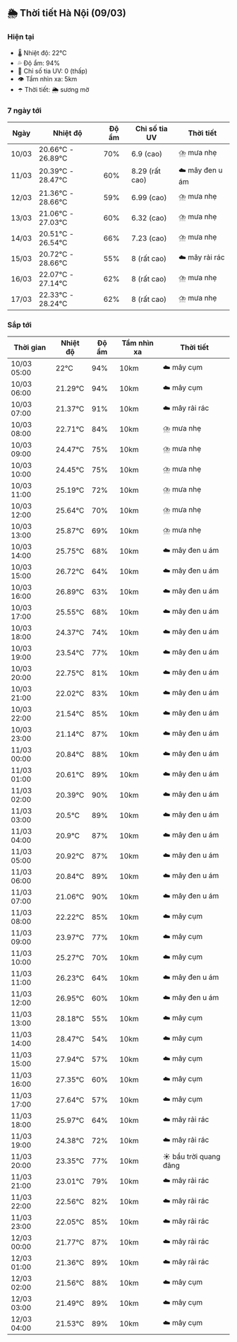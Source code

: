 ## 🌦️ Thời tiết Hà Nội (09/03)

### Hiện tại

- 🌡️ Nhiệt độ: 22℃
- 💦 Độ ẩm: 94%
- 🌟 Chỉ số tia UV: 0 (thấp)
- 👁️ Tầm nhìn xa: 5km
- ☂️ Thời tiết: 🌦️ sương mờ

### 7 ngày tới

| Ngày | Nhiệt độ | Độ ẩm | Chỉ số tia UV | Thời tiết |
| --- | --- | --- | --- | --- |
| 10/03 | 20.66℃ - 26.89℃ | 70% | 6.9 (cao) | ⛈️ mưa nhẹ |
| 11/03 | 20.39℃ - 28.47℃ | 60% | 8.29 (rất cao) | ☁️ mây đen u ám |
| 12/03 | 21.36℃ - 28.66℃ | 59% | 6.99 (cao) | ⛈️ mưa nhẹ |
| 13/03 | 21.06℃ - 27.03℃ | 60% | 6.32 (cao) | ⛈️ mưa nhẹ |
| 14/03 | 20.51℃ - 26.54℃ | 66% | 7.23 (cao) | ⛈️ mưa nhẹ |
| 15/03 | 20.72℃ - 28.66℃ | 55% | 8 (rất cao) | ☁️ mây rải rác |
| 16/03 | 22.07℃ - 27.14℃ | 62% | 8 (rất cao) | ⛈️ mưa nhẹ |
| 17/03 | 22.33℃ - 28.24℃ | 62% | 8 (rất cao) | ⛈️ mưa nhẹ |

### Sắp tới

| Thời gian | Nhiệt độ | Độ ẩm | Tầm nhìn xa | Thời tiết |
| --- | --- | --- | --- | --- |
| 10/03 05:00 | 22℃ | 94% | 10km | ☁️ mây cụm |
| 10/03 06:00 | 21.29℃ | 94% | 10km | ☁️ mây cụm |
| 10/03 07:00 | 21.37℃ | 91% | 10km | ☁️ mây rải rác |
| 10/03 08:00 | 22.71℃ | 84% | 10km | ⛈️ mưa nhẹ |
| 10/03 09:00 | 24.47℃ | 75% | 10km | ⛈️ mưa nhẹ |
| 10/03 10:00 | 24.45℃ | 75% | 10km | ⛈️ mưa nhẹ |
| 10/03 11:00 | 25.19℃ | 72% | 10km | ⛈️ mưa nhẹ |
| 10/03 12:00 | 25.64℃ | 70% | 10km | ⛈️ mưa nhẹ |
| 10/03 13:00 | 25.87℃ | 69% | 10km | ⛈️ mưa nhẹ |
| 10/03 14:00 | 25.75℃ | 68% | 10km | ☁️ mây đen u ám |
| 10/03 15:00 | 26.72℃ | 64% | 10km | ☁️ mây đen u ám |
| 10/03 16:00 | 26.89℃ | 63% | 10km | ☁️ mây đen u ám |
| 10/03 17:00 | 25.55℃ | 68% | 10km | ☁️ mây đen u ám |
| 10/03 18:00 | 24.37℃ | 74% | 10km | ☁️ mây đen u ám |
| 10/03 19:00 | 23.54℃ | 77% | 10km | ☁️ mây đen u ám |
| 10/03 20:00 | 22.75℃ | 81% | 10km | ☁️ mây đen u ám |
| 10/03 21:00 | 22.02℃ | 83% | 10km | ☁️ mây đen u ám |
| 10/03 22:00 | 21.54℃ | 85% | 10km | ☁️ mây đen u ám |
| 10/03 23:00 | 21.14℃ | 87% | 10km | ☁️ mây đen u ám |
| 11/03 00:00 | 20.84℃ | 88% | 10km | ☁️ mây đen u ám |
| 11/03 01:00 | 20.61℃ | 89% | 10km | ☁️ mây đen u ám |
| 11/03 02:00 | 20.39℃ | 90% | 10km | ☁️ mây đen u ám |
| 11/03 03:00 | 20.5℃ | 89% | 10km | ☁️ mây đen u ám |
| 11/03 04:00 | 20.9℃ | 87% | 10km | ☁️ mây đen u ám |
| 11/03 05:00 | 20.92℃ | 87% | 10km | ☁️ mây đen u ám |
| 11/03 06:00 | 20.84℃ | 89% | 10km | ☁️ mây đen u ám |
| 11/03 07:00 | 21.06℃ | 90% | 10km | ☁️ mây đen u ám |
| 11/03 08:00 | 22.22℃ | 85% | 10km | ☁️ mây cụm |
| 11/03 09:00 | 23.97℃ | 77% | 10km | ☁️ mây cụm |
| 11/03 10:00 | 25.27℃ | 70% | 10km | ☁️ mây cụm |
| 11/03 11:00 | 26.23℃ | 64% | 10km | ☁️ mây đen u ám |
| 11/03 12:00 | 26.95℃ | 60% | 10km | ☁️ mây đen u ám |
| 11/03 13:00 | 28.18℃ | 55% | 10km | ☁️ mây cụm |
| 11/03 14:00 | 28.47℃ | 54% | 10km | ☁️ mây cụm |
| 11/03 15:00 | 27.94℃ | 57% | 10km | ☁️ mây cụm |
| 11/03 16:00 | 27.35℃ | 60% | 10km | ☁️ mây cụm |
| 11/03 17:00 | 27.64℃ | 57% | 10km | ☁️ mây cụm |
| 11/03 18:00 | 25.97℃ | 64% | 10km | ☁️ mây rải rác |
| 11/03 19:00 | 24.38℃ | 72% | 10km | ☁️ mây rải rác |
| 11/03 20:00 | 23.35℃ | 77% | 10km | ☀️ bầu trời quang đãng |
| 11/03 21:00 | 23.01℃ | 79% | 10km | ☁️ mây rải rác |
| 11/03 22:00 | 22.56℃ | 82% | 10km | ☁️ mây rải rác |
| 11/03 23:00 | 22.05℃ | 85% | 10km | ☁️ mây rải rác |
| 12/03 00:00 | 21.77℃ | 87% | 10km | ☁️ mây rải rác |
| 12/03 01:00 | 21.36℃ | 89% | 10km | ☁️ mây rải rác |
| 12/03 02:00 | 21.56℃ | 88% | 10km | ☁️ mây cụm |
| 12/03 03:00 | 21.49℃ | 89% | 10km | ☁️ mây cụm |
| 12/03 04:00 | 21.53℃ | 89% | 10km | ☁️ mây cụm |
